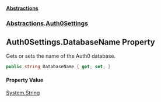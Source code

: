 #### [Abstractions](../../index.md 'index')
### [Abstractions](../index.md 'Abstractions').[Auth0Settings](index.md 'Abstractions\.Auth0Settings')

## Auth0Settings\.DatabaseName Property

Gets or sets the name of the Auth0 database\.

```csharp
public string DatabaseName { get; set; }
```

#### Property Value
[System\.String](https://learn.microsoft.com/en-us/dotnet/api/system.string 'System\.String')